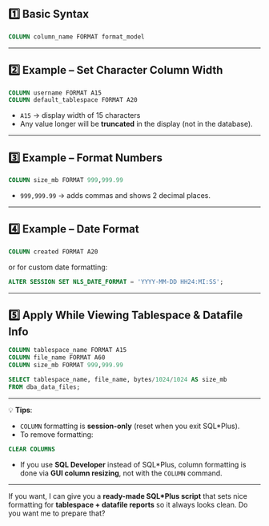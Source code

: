 ## **1️⃣ Basic Syntax**

```sql
COLUMN column_name FORMAT format_model
```

---

## **2️⃣ Example – Set Character Column Width**

```sql
COLUMN username FORMAT A15
COLUMN default_tablespace FORMAT A20
```

* `A15` → display width of 15 characters
* Any value longer will be **truncated** in the display (not in the database).

---

## **3️⃣ Example – Format Numbers**

```sql
COLUMN size_mb FORMAT 999,999.99
```

* `999,999.99` → adds commas and shows 2 decimal places.

---

## **4️⃣ Example – Date Format**

```sql
COLUMN created FORMAT A20
```

or for custom date formatting:

```sql
ALTER SESSION SET NLS_DATE_FORMAT = 'YYYY-MM-DD HH24:MI:SS';
```

---

## **5️⃣ Apply While Viewing Tablespace & Datafile Info**

```sql
COLUMN tablespace_name FORMAT A15
COLUMN file_name FORMAT A60
COLUMN size_mb FORMAT 999,999.99

SELECT tablespace_name, file_name, bytes/1024/1024 AS size_mb
FROM dba_data_files;
```

---

💡 **Tips**:

* `COLUMN` formatting is **session-only** (reset when you exit SQL\*Plus).
* To remove formatting:

```sql
CLEAR COLUMNS
```

* If you use **SQL Developer** instead of SQL\*Plus, column formatting is done via **GUI column resizing**, not with the `COLUMN` command.

---

If you want, I can give you a **ready-made SQL\*Plus script** that sets nice formatting for **tablespace + datafile reports** so it always looks clean.
Do you want me to prepare that?
